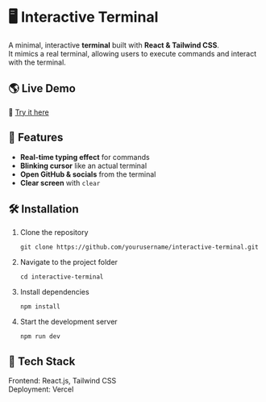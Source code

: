 # 🖥️ Interactive Terminal

A minimal, interactive **terminal** built with **React & Tailwind CSS**.  
It mimics a real terminal, allowing users to execute commands and interact with the terminal.  

## 🌎 Live Demo

🔗 [Try it here]()

## 🚀 Features  
- **Real-time typing effect** for commands  
- **Blinking cursor** like an actual terminal   
- **Open GitHub & socials** from the terminal  
- **Clear screen** with `clear`  

## 🛠️ Installation  
1. Clone the repository  
   ```
   git clone https://github.com/yourusername/interactive-terminal.git
   ```
2. Navigate to the project folder
   ```
   cd interactive-terminal
   ```
3. Install dependencies
   ```
   npm install
   ```
4. Start the development server
   ```
   npm run dev
   ```

## 📌 Tech Stack
Frontend: React.js, Tailwind CSS  
Deployment: Vercel  
